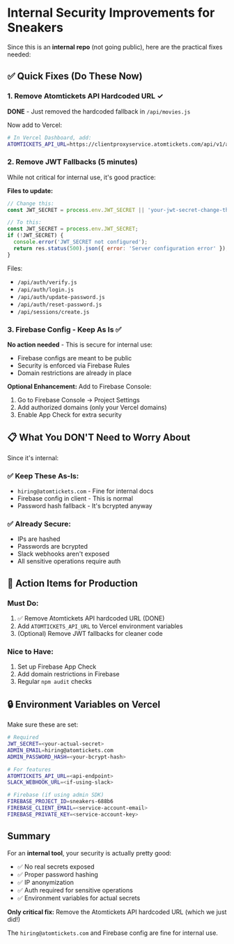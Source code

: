 # Internal Security Improvements for Sneakers

Since this is an **internal repo** (not going public), here are the practical fixes needed:

## ✅ Quick Fixes (Do These Now)

### 1. Remove Atomtickets API Hardcoded URL ✓
**DONE** - Just removed the hardcoded fallback in `/api/movies.js`

Now add to Vercel:
```bash
# In Vercel Dashboard, add:
ATOMTICKETS_API_URL=https://clientproxyservice.atomtickets.com/api/v1/aggregation/web-gateway
```

### 2. Remove JWT Fallbacks (5 minutes)
While not critical for internal use, it's good practice:

**Files to update:**
```javascript
// Change this:
const JWT_SECRET = process.env.JWT_SECRET || 'your-jwt-secret-change-this';

// To this:
const JWT_SECRET = process.env.JWT_SECRET;
if (!JWT_SECRET) {
  console.error('JWT_SECRET not configured');
  return res.status(500).json({ error: 'Server configuration error' });
}
```

Files:
- `/api/auth/verify.js`
- `/api/auth/login.js`
- `/api/auth/update-password.js`
- `/api/auth/reset-password.js`
- `/api/sessions/create.js`

### 3. Firebase Config - Keep As Is ✅
**No action needed** - This is secure for internal use:
- Firebase configs are meant to be public
- Security is enforced via Firebase Rules
- Domain restrictions are already in place

**Optional Enhancement:** Add to Firebase Console:
1. Go to Firebase Console → Project Settings
2. Add authorized domains (only your Vercel domains)
3. Enable App Check for extra security

## 📋 What You DON'T Need to Worry About

Since it's internal:

### ✅ Keep These As-Is:
- `hiring@atomtickets.com` - Fine for internal docs
- Firebase config in client - This is normal
- Password hash fallback - It's bcrypted anyway

### ✅ Already Secure:
- IPs are hashed
- Passwords are bcrypted  
- Slack webhooks aren't exposed
- All sensitive operations require auth

## 🎯 Action Items for Production

### Must Do:
1. ✅ Remove Atomtickets API hardcoded URL (DONE)
2. Add `ATOMTICKETS_API_URL` to Vercel environment variables
3. (Optional) Remove JWT fallbacks for cleaner code

### Nice to Have:
1. Set up Firebase App Check
2. Add domain restrictions in Firebase
3. Regular `npm audit` checks

## 🔒 Environment Variables on Vercel

Make sure these are set:
```bash
# Required
JWT_SECRET=<your-actual-secret>
ADMIN_EMAIL=hiring@atomtickets.com
ADMIN_PASSWORD_HASH=<your-bcrypt-hash>

# For features
ATOMTICKETS_API_URL=<api-endpoint>
SLACK_WEBHOOK_URL=<if-using-slack>

# Firebase (if using admin SDK)
FIREBASE_PROJECT_ID=sneakers-688b6
FIREBASE_CLIENT_EMAIL=<service-account-email>
FIREBASE_PRIVATE_KEY=<service-account-key>
```

## Summary

For an **internal tool**, your security is actually pretty good:
- ✅ No real secrets exposed
- ✅ Proper password hashing
- ✅ IP anonymization
- ✅ Auth required for sensitive operations
- ✅ Environment variables for actual secrets

**Only critical fix:** Remove the Atomtickets API hardcoded URL (which we just did!)

The `hiring@atomtickets.com` and Firebase config are fine for internal use.